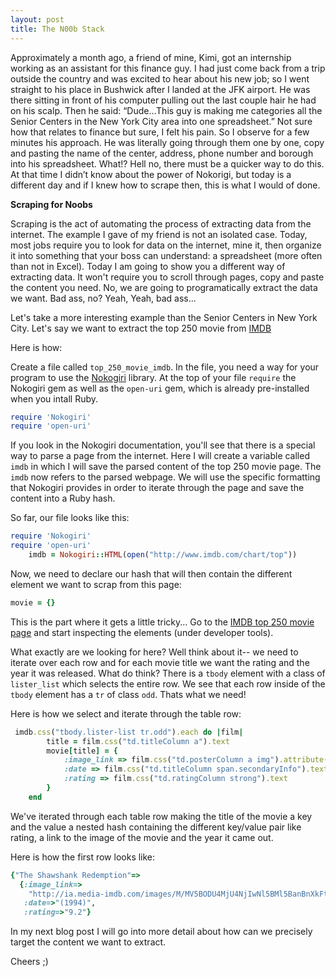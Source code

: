 ```yaml
---
layout: post
title: The N00b Stack
---
```


<!-- Next you can update your site name, avatar and other options using the _config.yml file in the root of your repository (shown below :point_down:). -->
Approximately a month ago, a friend of mine, Kimi, got an internship working as an assistant for this finance guy. I had just come back from a trip outside the country and was excited to hear about his new job; so I went straight to his place in Bushwick after I landed at the JFK airport. He was there sitting in front of his computer pulling out the last couple hair he had on his scalp. Then he said: “Dude…This guy is making me categories all the Senior Centers in the New York City area into one spreadsheet.”
Not sure how that relates to finance but sure, I felt his pain. So I observe for a few minutes his approach. He was literally going through them one by one, copy and pasting the name of the center, address, phone number and borough into his spreadsheet. What!? Hell no, there must be a quicker way to do this. At that time I didn’t know about the power of Nokorigi, but today is a different day and if I knew how to scrape then, this is what I would of done.

 **Scraping for Noobs**

Scraping is the act of automating the process of extracting data from the internet. The example I gave of my friend is not an isolated case. Today, most jobs require you to look for data on the internet, mine it, then organize it into something that your boss can understand: a spreadsheet (more often than not in Excel).
Today I am going to show you a different way of extracting data. It won't require you to scroll through pages, copy and paste the content you need. No, we are going to programatically extract the data we want. Bad ass, no? Yeah, Yeah, bad ass...


Let's take a more interesting example than the Senior Centers in New York City. Let's say we want to extract the top 250 movie from [IMDB](http://www.imdb.com/chart/top?ref_=nv_ch_250_4)

Here is how:

Create a file called ```top_250_movie_imdb```. In the file, you need a way for your program to use the [Nokogiri](http://www.nokogiri.org/) library. At the top of your file ```require``` the Nokogiri gem as well as the ```open-uri``` gem, which is already pre-installed when you intall Ruby.

```Ruby
require 'Nokogiri'
require 'open-uri'
```

If you look in the Nokogiri documentation, you'll see that there is a special way to parse a page from the internet. Here I will create a variable called `imdb` in which I will save the parsed content of the top 250 movie page. The `imdb` now refers to the parsed webpage. We will use the specific formatting that Nokogiri provides in order to iterate through the page and save the content into a Ruby hash.

So far, our file looks like this:

```Ruby
require 'Nokogiri'
require 'open-uri'
	imdb = Nokogiri::HTML(open("http://www.imdb.com/chart/top"))
```
Now, we need to declare our hash that will then contain the different element we want to scrap from this page:


```Ruby
movie = {}
```
 This is the part where it gets a little tricky...
 Go to the [IMDB top 250 movie page](http://www.imdb.com/chart/top?ref_=nv_ch_250_4) and start inspecting the elements (under developer tools).

 What exactly are we looking for here? Well think about it-- we need to iterate over each row and for each movie title we want the rating and the year it was released.
 What do think? There is a `tbody` element with a class of `lister_list` which selects the entire row. We see that each row inside of the `tbody` element has a `tr` of class `odd`. Thats what we need!

 Here is how we select and iterate through the table row:

```Ruby
 imdb.css("tbody.lister-list tr.odd").each do |film|
		title = film.css("td.titleColumn a").text
		movie[title] = {
			:image_link => film.css("td.posterColumn a img").attribute("src").value,
			:date => film.css("td.titleColumn span.secondaryInfo").text,
			:rating => film.css("td.ratingColumn strong").text
		}
	end
```
We've iterated through each table row making the title of the movie a key and the value a nested hash containing the different key/value pair like rating, a link to the image of the movie and the year it came out.

Here is how the first row looks like:

```Ruby
{"The Shawshank Redemption"=>
  {:image_link=>
    "http://ia.media-imdb.com/images/M/MV5BODU4MjU4NjIwNl5BMl5BanBnXkFtZTgwMDU2MjEyMDE@._V1_SX34_CR0,0,34,50_AL_.jpg",
   :date=>"(1994)",
   :rating=>"9.2"}
```
In my next blog post I will go into more detail about how can we precisely target the content we want to extract.

Cheers ;)

